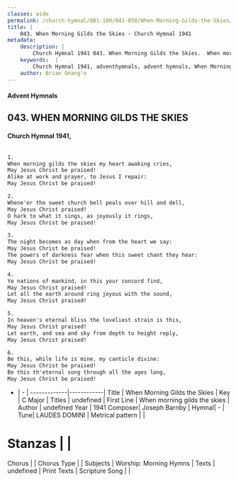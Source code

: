 ```yaml
---
classes: wide
permalink: /church-hymnal/001-100/041-050/When-Morning-Gilds-the-Skies/
title: |
    043. When Morning Gilds the Skies - Church Hymnal 1941
metadata:
    description: |
        Church Hymnal 1941 043. When Morning Gilds the Skies.  When morning gilds the skies my heart awaking cries, May Jesus Christ be praised! Alike at work and prayer, to Jesus I repair: May Jesus Christ be praised!  
    keywords:  |
        Church Hymnal 1941, adventhymnals, advent hymnals, When Morning Gilds the Skies, When morning gilds the skies. 
    author: Brian Onang'o
---
```


#### Advent Hymnals
## 043. WHEN MORNING GILDS THE SKIES
####  Church Hymnal 1941,

```txt

1.
When morning gilds the skies my heart awaking cries,
May Jesus Christ be praised!
Alike at work and prayer, to Jesus I repair:
May Jesus Christ be praised!

2.
Whene'er the sweet church bell peals over hill and dell,
May Jesus Christ praised!
O hark to what it sings, as joyously it rings,
May Jesus Christ be praised!

3.
The night becomes as day when from the heart we say:
May Jesus Christ be praised!
The powers of darkness fear when this sweet chant they hear:
May Jesus Christ be praised!

4.
Ye nations of mankind, in this your concord find,
May Jesus Christ praised!
Let all the earth around ring joyous with the sound,
May Jesus Christ praised!

5.
In heaven's eternal bliss the loveliest strain is this,
May Jesus Christ praised!
Let earth, and sea and sky from depth to height reply,
May Jesus Christ praised!

6.
Be this, while life is mine, my canticle divine:
May Jesus Christ be praised!
Be this th'eternal song through all the ages long,
May Jesus Christ be praised!


```

- |   -  |
-------------|------------|
Title | When Morning Gilds the Skies |
Key | C Major |
Titles | undefined |
First Line | When morning gilds the skies |
Author | undefined
Year | 1941
Composer| Joseph Barnby |
Hymnal|  - |
Tune| LAUDES DOMINI |
Metrical pattern | |
# Stanzas |  |
Chorus |  |
Chorus Type |  |
Subjects | Worship: Morning Hymns |
Texts | undefined |
Print Texts | 
Scripture Song |  |
    
